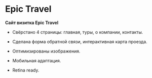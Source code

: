 # Epic Travel

**Сайт визитка Epic Travel**

* Свёрстано 4 страницы: главная, туры, о компании, контакты.

* Сделана форма обратной связи, интерактивная карта проезда.

* Оптимизированы изображения.

* Мобильная адаптация.

* Retina ready.
